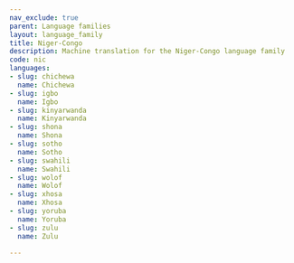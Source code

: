 ```yaml
---
nav_exclude: true
parent: Language families
layout: language_family
title: Niger-Congo
description: Machine translation for the Niger-Congo language family
code: nic
languages:
- slug: chichewa
  name: Chichewa
- slug: igbo
  name: Igbo
- slug: kinyarwanda
  name: Kinyarwanda
- slug: shona
  name: Shona
- slug: sotho
  name: Sotho
- slug: swahili
  name: Swahili
- slug: wolof
  name: Wolof
- slug: xhosa
  name: Xhosa
- slug: yoruba
  name: Yoruba
- slug: zulu
  name: Zulu

---
```


